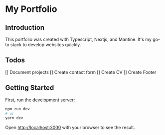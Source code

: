 # My Portfolio

## Introduction

This portfolio was created with Typescript, Nextjs, and Mantine. It's my go-to stack to develop websites quickly.

## Todos

[] Document projects
[] Create contact form
[] Create CV
[] Create Footer

## Getting Started

First, run the development server:

```bash
npm run dev
# or
yarn dev
```

Open [http://localhost:3000](http://localhost:3000) with your browser to see the result.
